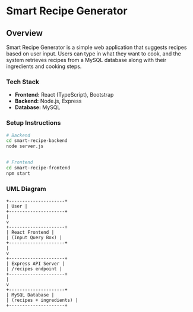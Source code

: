 # Smart Recipe Generator


## Overview
Smart Recipe Generator is a simple web application that suggests recipes based on user input. Users can type in what they want to cook, and the system retrieves recipes from a MySQL database along with their ingredients and cooking steps.


### Tech Stack
- **Frontend:** React (TypeScript), Bootstrap
- **Backend:** Node.js, Express
- **Database:** MySQL


### Setup Instructions
```bash
# Backend
cd smart-recipe-backend
node server.js


# Frontend
cd smart-recipe-frontend
npm start
```


### UML Diagram
```
+---------------------+
| User |
+---------------------+
|
v
+---------------------+
| React Frontend |
| (Input Query Box) |
+---------------------+
|
v
+---------------------+
| Express API Server |
| /recipes endpoint |
+---------------------+
|
v
+---------------------+
| MySQL Database |
| (recipes + ingredients) |
+---------------------+

